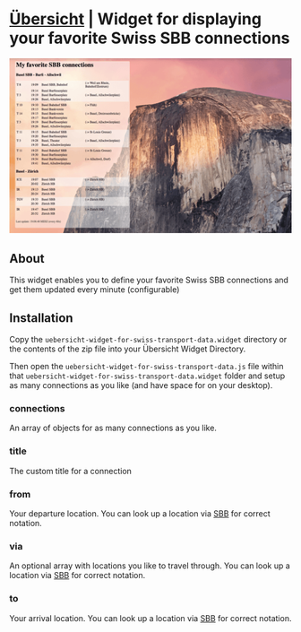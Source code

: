 # [Übersicht](http://tracesof.net/uebersicht/) | Widget for displaying your favorite Swiss SBB connections

![Screenshot](/screenshot.png?raw=true)

## About
This widget enables you to define your favorite Swiss SBB connections and get them updated every minute (configurable)

## Installation
Copy the `uebersicht-widget-for-swiss-transport-data.widget` directory or the contents of the zip file into your Übersicht Widget Directory.

Then open the `uebersicht-widget-for-swiss-transport-data.js` file within that `uebersicht-widget-for-swiss-transport-data.widget` folder and setup as many connections as you like (and have space for on your desktop).

### connections

An array of objects for as many connections as you like.


### title

The custom title for a connection


### from

Your departure location. You can look up a location via [SBB](http://www.sbb.ch/) for correct notation.


### via

An optional array with locations you like to travel through. You can look up a location via [SBB](http://www.sbb.ch/) for correct notation.


### to

Your arrival location. You can look up a location via [SBB](http://www.sbb.ch/) for correct notation.
